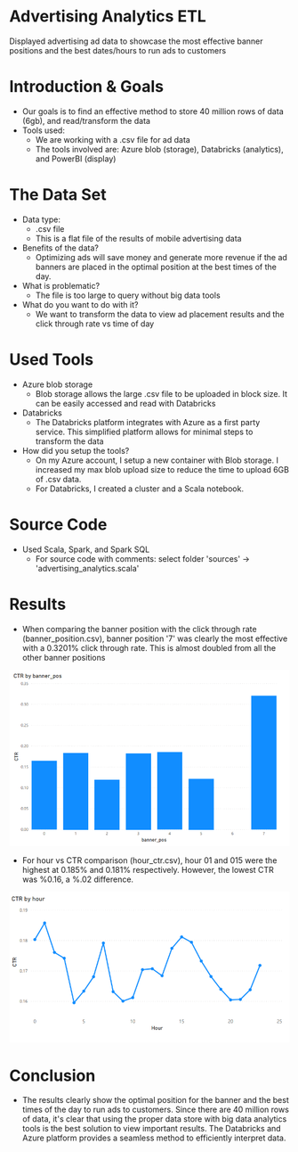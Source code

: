 # Advertising Analytics ETL
Displayed advertising ad data to showcase the most effective banner positions and the best dates/hours to run ads to customers

# Introduction & Goals
- Our goals is to find an effective method to store 40 million rows of data (6gb), and read/transform the data
- Tools used:
  - We are working with a .csv file for ad data
  - The tools involved are: Azure blob (storage), Databricks (analytics), and PowerBI (display)

# The Data Set
- Data type: 
  - .csv file
  - This is a flat file of the results of mobile advertising data
- Benefits of the data? 
  - Optimizing ads will save money and generate more revenue if the ad banners are placed in the optimal position at the best times of the day.
- What is problematic? 
  - The file is too large to query without big data tools
- What do you want to do with it? 
  - We want to transform the data to view ad placement results and the click through rate vs time of day

# Used Tools
- Azure blob storage
  - Blob storage allows the large .csv file to be uploaded in block size. It can be easily accessed and read with Databricks
- Databricks
  - The Databricks platform integrates with Azure as a first party service. This simplified platform allows for minimal steps to transform the data
- How did you setup the tools?
  - On my Azure account, I setup a new container with Blob storage. I increased my max blob upload size to reduce the time to upload 6GB of .csv data.
  - For Databricks, I created a cluster and a Scala notebook. 

# Source Code
- Used Scala, Spark, and Spark SQL
  - For source code with comments: select folder 'sources' -> 'advertising_analytics.scala'

# Results
- When comparing the banner position with the click through rate (banner_position.csv), banner position '7' was clearly the most effective with a 0.3201% click through rate. This is almost doubled from all the other banner positions


![](images/banner.PNG)

- For hour vs CTR comparison (hour_ctr.csv), hour 01 and 015 were the highest at 0.185% and 0.181% respectively.  However, the lowest CTR was %0.16, a %.02 difference.


![](images/ctr_hour.png)

# Conclusion
- The results clearly show the optimal position for the banner and the best times of the day to run ads to customers. Since there are 40 million rows of data, it's clear that using the proper data store with big data analytics tools is the best solution to view important results. The Databricks and Azure platform provides a seamless method to efficiently interpret data.

